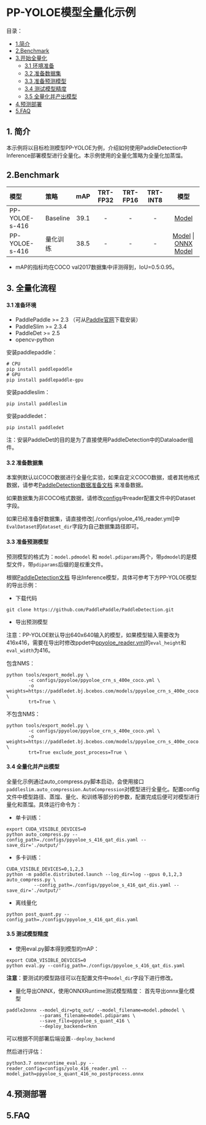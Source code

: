 # PP-YOLOE模型全量化示例

目录：
- [1.简介](#1简介)
- [2.Benchmark](#2Benchmark)
- [3.开始全量化](#全量化流程)
  - [3.1 环境准备](#31-准备环境)
  - [3.2 准备数据集](#32-准备数据集)
  - [3.3 准备预测模型](#33-准备预测模型)
  - [3.4 测试模型精度](#34-测试模型精度)
  - [3.5 全量化并产出模型](#35-全量化并产出模型)
- [4.预测部署](#4预测部署)
- [5.FAQ](5FAQ)

## 1. 简介
本示例将以目标检测模型PP-YOLOE为例，介绍如何使用PaddleDetection中Inference部署模型进行全量化。本示例使用的全量化策略为全量化加蒸馏。


## 2.Benchmark

| 模型  | 策略 | mAP | TRT-FP32 | TRT-FP16 | TRT-INT8  | 模型  |
| :-------- |:-------- |:--------: | :----------------: | :----------------: | :---------------: | :---------------------: |
| PP-YOLOE-s-416 | Baseline | 39.1   |   -   |  -  |  -  | [Model](https://bj.bcebos.com/v1/paddle-slim-models/act/ppyoloe_s_no_postprocess_416.tar) |
| PP-YOLOE-s-416 |  量化训练 | 38.5  |   -  |   -   |  -  | [Model](https://bj.bcebos.com/v1/paddle-slim-models/act/ppyoloe_s_no_postprocess_416_quant.tar) &#124; [ONNX Model](https://bj.bcebos.com/v1/paddle-slim-models/act/ppyoloe_s_quant_416_no_postprocess.onnx) |

- mAP的指标均在COCO val2017数据集中评测得到，IoU=0.5:0.95。

## 3. 全量化流程

#### 3.1 准备环境
- PaddlePaddle >= 2.3 （可从[Paddle官网](https://www.paddlepaddle.org.cn/install/quick?docurl=/documentation/docs/zh/install/pip/linux-pip.html)下载安装）
- PaddleSlim >= 2.3.4
- PaddleDet >= 2.5
- opencv-python

安装paddlepaddle：
```shell
# CPU
pip install paddlepaddle
# GPU
pip install paddlepaddle-gpu
```

安装paddleslim：
```shell
pip install paddleslim
```

安装paddledet：
```shell
pip install paddledet
```
注：安装PaddleDet的目的是为了直接使用PaddleDetection中的Dataloader组件。


#### 3.2 准备数据集

本案例默认以COCO数据进行全量化实验，如果自定义COCO数据，或者其他格式数据，请参考[PaddleDetection数据准备文档](https://github.com/PaddlePaddle/PaddleDetection/blob/release/2.4/docs/tutorials/PrepareDataSet.md) 来准备数据。

如果数据集为非COCO格式数据，请修改[configs](./configs)中reader配置文件中的Dataset字段。

如果已经准备好数据集，请直接修改[./configs/yoloe_416_reader.yml]中`EvalDataset`的`dataset_dir`字段为自己数据集路径即可。

#### 3.3 准备预测模型

预测模型的格式为：`model.pdmodel` 和 `model.pdiparams`两个，带`pdmodel`的是模型文件，带`pdiparams`后缀的是权重文件。

根据[PaddleDetection文档](https://github.com/PaddlePaddle/PaddleDetection/blob/develop/docs/tutorials/GETTING_STARTED_cn.md#8-%E6%A8%A1%E5%9E%8B%E5%AF%BC%E5%87%BA) 导出Inference模型，具体可参考下方PP-YOLOE模型的导出示例：
- 下载代码
```
git clone https://github.com/PaddlePaddle/PaddleDetection.git
```
- 导出预测模型

注意：PP-YOLOE默认导出640x640输入的模型，如果模型输入需要改为416x416，需要在导出时修改ppdet中[ppyoloe_reader.yml](https://github.com/PaddlePaddle/PaddleDetection/blob/release/2.5/configs/ppyoloe/_base_/ppyoloe_reader.yml#L2)的`eval_height`和`eval_width`为416。

包含NMS：
```shell
python tools/export_model.py \
        -c configs/ppyoloe/ppyoloe_crn_s_400e_coco.yml \
        -o weights=https://paddledet.bj.bcebos.com/models/ppyoloe_crn_s_400e_coco.pdparams \
        trt=True \
```

不包含NMS：
```shell
python tools/export_model.py \
        -c configs/ppyoloe/ppyoloe_crn_s_400e_coco.yml \
        -o weights=https://paddledet.bj.bcebos.com/models/ppyoloe_crn_s_400e_coco.pdparams \
        trt=True exclude_post_process=True \
```

#### 3.4 全量化并产出模型

全量化示例通过auto_compress.py脚本启动，会使用接口```paddleslim.auto_compression.AutoCompression```对模型进行全量化。配置config文件中模型路径、蒸馏、量化、和训练等部分的参数，配置完成后便可对模型进行量化和蒸馏。具体运行命令为：

- 单卡训练：
```
export CUDA_VISIBLE_DEVICES=0
python auto_compress.py --config_path=./configs/ppyoloe_s_416_qat_dis.yaml --save_dir='./output/'
```

- 多卡训练：
```
CUDA_VISIBLE_DEVICES=0,1,2,3
python -m paddle.distributed.launch --log_dir=log --gpus 0,1,2,3 auto_compress.py \
          --config_path=./configs/ppyoloe_s_416_qat_dis.yaml --save_dir='./output/'
```

- 离线量化
```
python post_quant.py --config_path=./configs/ppyoloe_s_416_qat_dis.yaml
```

#### 3.5 测试模型精度

- 使用eval.py脚本得到模型的mAP：
```
export CUDA_VISIBLE_DEVICES=0
python eval.py --config_path=./configs/ppyoloe_s_416_qat_dis.yaml
```

**注意**：要测试的模型路径可以在配置文件中`model_dir`字段下进行修改。

- 量化导出ONNX，使用ONNXRuntime测试模型精度：
首先导出onnx量化模型
```
paddle2onnx --model_dir=ptq_out/ --model_filename=model.pdmodel \
            --params_filename=model.pdiparams \
            --save_file=ppyoloe_s_quant_416 \
            --deploy_backend=rknn
```
可以根据不同部署后端设置`--deploy_backend`

然后进行评估：
```shell
python3.7 onnxruntime_eval.py --reader_config=configs/yolo_416_reader.yml --model_path=ppyoloe_s_quant_416_no_postprocess.onnx
```

## 4.预测部署


## 5.FAQ
